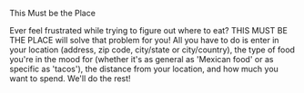 This Must be the Place

Ever feel frustrated while trying to figure out where to eat? THIS MUST BE THE PLACE will solve that problem for you! All you have to do is enter in your location (address, zip code, city/state or city/country), the type of food you're in the mood for (whether it's as general as 'Mexican food' or as specific as 'tacos'), the distance from your location, and how much you want to spend. We'll do the rest!
